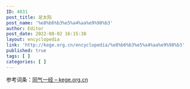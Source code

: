 ```yaml
---
ID: 4031
post_title: 足太阳
post_name: '%e8%b6%b3%e5%a4%aa%e9%98%b3'
author: Editor
post_date: 2022-08-02 16:15:38
layout: encyclopedia
link: 'http://kege.org.cn/encyclopedia/%e8%b6%b3%e5%a4%aa%e9%98%b3'
published: true
tags: [ ]
categories: [ ]
---
```

参考词条：<a href="http://kege.org.cn/encyclopedia/%e5%90%8c%e6%b0%94%e4%b8%80%e7%bb%8f">同气一经 – kege.org.cn</a>
